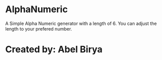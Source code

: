# AlphaNumeric
A Simple Alpha Numeric generator with a length of 6. You can adjust the length to your prefered number.
# Created by: Abel Birya 
